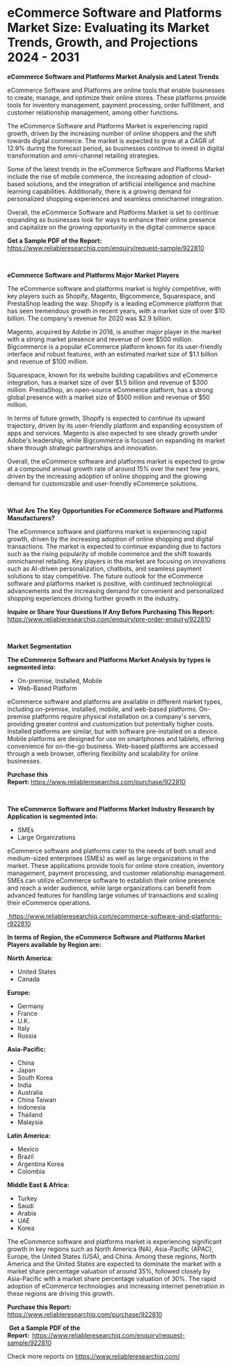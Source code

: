 <p><h1>eCommerce Software and Platforms Market Size: Evaluating its Market Trends, Growth, and Projections 2024 - 2031</h1></p><p><strong>eCommerce Software and Platforms Market Analysis and Latest Trends</strong></p>
<p><p>eCommerce Software and Platforms are online tools that enable businesses to create, manage, and optimize their online stores. These platforms provide tools for inventory management, payment processing, order fulfillment, and customer relationship management, among other functions. </p><p>The eCommerce Software and Platforms Market is experiencing rapid growth, driven by the increasing number of online shoppers and the shift towards digital commerce. The market is expected to grow at a CAGR of 12.9% during the forecast period, as businesses continue to invest in digital transformation and omni-channel retailing strategies. </p><p>Some of the latest trends in the eCommerce Software and Platforms Market include the rise of mobile commerce, the increasing adoption of cloud-based solutions, and the integration of artificial intelligence and machine learning capabilities. Additionally, there is a growing demand for personalized shopping experiences and seamless omnichannel integration. </p><p>Overall, the eCommerce Software and Platforms Market is set to continue expanding as businesses look for ways to enhance their online presence and capitalize on the growing opportunity in the digital commerce space.</p></p>
<p><strong>Get a Sample PDF of the Report:&nbsp;</strong> <a href="https://www.reliableresearchiq.com/enquiry/request-sample/922810">https://www.reliableresearchiq.com/enquiry/request-sample/922810</a></p>
<p>&nbsp;</p>
<p><strong>eCommerce Software and Platforms Major Market Players</strong></p>
<p><p>The eCommerce software and platforms market is highly competitive, with key players such as Shopify, Magento, Bigcommerce, Squarespace, and PrestaShop leading the way. Shopify is a leading eCommerce platform that has seen tremendous growth in recent years, with a market size of over $10 billion. The company's revenue for 2020 was $2.9 billion.</p><p>Magento, acquired by Adobe in 2018, is another major player in the market with a strong market presence and revenue of over $500 million. Bigcommerce is a popular eCommerce platform known for its user-friendly interface and robust features, with an estimated market size of $1.1 billion and revenue of $100 million.</p><p>Squarespace, known for its website building capabilities and eCommerce integration, has a market size of over $1.5 billion and revenue of $300 million. PrestaShop, an open-source eCommerce platform, has a strong global presence with a market size of $500 million and revenue of $50 million.</p><p>In terms of future growth, Shopify is expected to continue its upward trajectory, driven by its user-friendly platform and expanding ecosystem of apps and services. Magento is also expected to see steady growth under Adobe's leadership, while Bigcommerce is focused on expanding its market share through strategic partnerships and innovation.</p><p>Overall, the eCommerce software and platforms market is expected to grow at a compound annual growth rate of around 15% over the next few years, driven by the increasing adoption of online shopping and the growing demand for customizable and user-friendly eCommerce solutions.</p></p>
<p>&nbsp;</p>
<p><strong>What Are The Key Opportunities For eCommerce Software and Platforms Manufacturers?</strong></p>
<p><p>The eCommerce software and platforms market is experiencing rapid growth, driven by the increasing adoption of online shopping and digital transactions. The market is expected to continue expanding due to factors such as the rising popularity of mobile commerce and the shift towards omnichannel retailing. Key players in the market are focusing on innovations such as AI-driven personalization, chatbots, and seamless payment solutions to stay competitive. The future outlook for the eCommerce software and platforms market is positive, with continued technological advancements and the increasing demand for convenient and personalized shopping experiences driving further growth in the industry.</p></p>
<p><strong>Inquire or Share Your Questions If Any Before Purchasing This Report:</strong> <a href="https://www.reliableresearchiq.com/enquiry/pre-order-enquiry/922810">https://www.reliableresearchiq.com/enquiry/pre-order-enquiry/922810</a></p>
<p>&nbsp;</p>
<p><strong>Market Segmentation</strong></p>
<p><strong>The eCommerce Software and Platforms Market Analysis by types is segmented into:</strong></p>
<p><ul><li>On-premise, Installed, Mobile</li><li>Web-Based Platform</li></ul></p>
<p><p>eCommerce software and platforms are available in different market types, including on-premise, installed, mobile, and web-based platforms. On-premise platforms require physical installation on a company's servers, providing greater control and customization but potentially higher costs. Installed platforms are similar, but with software pre-installed on a device. Mobile platforms are designed for use on smartphones and tablets, offering convenience for on-the-go business. Web-based platforms are accessed through a web browser, offering flexibility and scalability for online businesses.</p></p>
<p><strong>Purchase this Report:&nbsp;</strong><a href="https://www.reliableresearchiq.com/purchase/922810">https://www.reliableresearchiq.com/purchase/922810</a></p>
<p>&nbsp;</p>
<p><strong>The eCommerce Software and Platforms Market Industry Research by Application is segmented into:</strong></p>
<p><ul><li>SMEs</li><li>Large Organizations</li></ul></p>
<p><p>eCommerce software and platforms cater to the needs of both small and medium-sized enterprises (SMEs) as well as large organizations in the market. These applications provide tools for online store creation, inventory management, payment processing, and customer relationship management. SMEs can utilize eCommerce software to establish their online presence and reach a wider audience, while large organizations can benefit from advanced features for handling large volumes of transactions and scaling their eCommerce operations.</p></p>
<p><a href="https://www.reliableresearchiq.com/ecommerce-software-and-platforms-r922810">&nbsp;https://www.reliableresearchiq.com/ecommerce-software-and-platforms-r922810</a></p>
<p><strong>In terms of Region, the eCommerce Software and Platforms Market Players available by Region are:</strong></p>
<p>
    <p> <strong> North America: </strong>
        <ul>
            <li>United States</li>
            <li>Canada</li>
        </ul>
        </p> 
    <p> <strong> Europe: </strong>
        <ul>
            <li>Germany</li>
            <li>France</li>
            <li>U.K.</li>
            <li>Italy</li>
            <li>Russia</li>
        </ul>
        </p> 
    <p> <strong> Asia-Pacific: </strong>
        <ul>
            <li>China</li>
            <li>Japan</li>
            <li>South Korea</li>
            <li>India</li>
            <li>Australia</li>
            <li>China Taiwan</li>
            <li>Indonesia</li>
            <li>Thailand</li>
            <li>Malaysia</li>
        </ul>
        </p> 
    <p> <strong> Latin America: </strong>
        <ul>
            <li>Mexico</li>
            <li>Brazil</li>
            <li>Argentina Korea</li>
            <li>Colombia</li>
        </ul>
        </p> 
    <p> <strong> Middle East & Africa: </strong>
        <ul>
            <li>Turkey</li>
            <li>Saudi</li>
            <li>Arabia</li>
            <li>UAE</li>
            <li>Korea</li>
        </ul>
    </p>
    </p>
<p><p>The eCommerce software and platforms market is experiencing significant growth in key regions such as North America (NA), Asia-Pacific (APAC), Europe, the United States (USA), and China. Among these regions, North America and the United States are expected to dominate the market with a market share percentage valuation of around 35%, followed closely by Asia-Pacific with a market share percentage valuation of 30%. The rapid adoption of eCommerce technologies and increasing internet penetration in these regions are driving this growth.</p></p>
<p><strong>Purchase this Report: </strong><a href="https://www.reliableresearchiq.com/purchase/922810">https://www.reliableresearchiq.com/purchase/922810</a></p>
<p>&nbsp;<strong>Get a Sample PDF of the Report:&nbsp;&nbsp;</strong><a href="https://www.reliableresearchiq.com/enquiry/request-sample/922810">https://www.reliableresearchiq.com/enquiry/request-sample/922810</a></p>
<p><strong></strong></p>
<p>Check more reports on <a href="https://www.reliableresearchiq.com/">https://www.reliableresearchiq.com/</a></p>